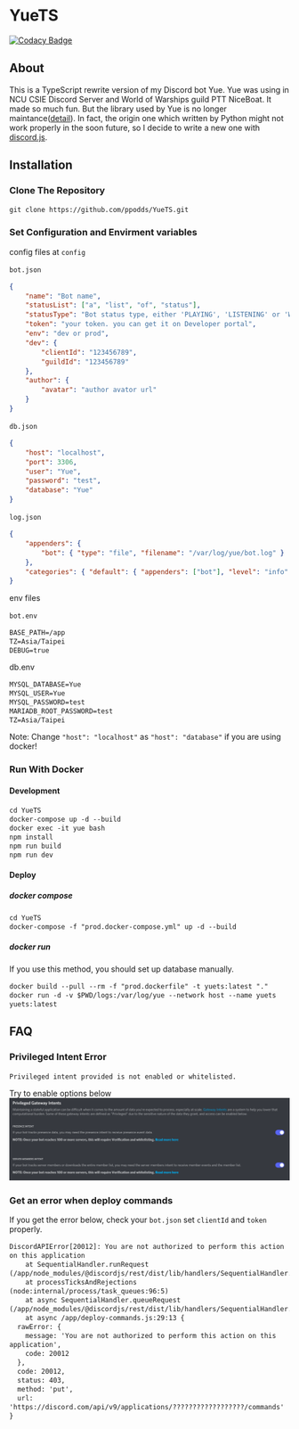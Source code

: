 # YueTS

[![Codacy Badge](https://app.codacy.com/project/badge/Grade/7a9c92a6262142ea9711888e2e016d57)](https://www.codacy.com/gh/ppodds/YueTS/dashboard?utm_source=github.com&utm_medium=referral&utm_content=ppodds/YueTS&utm_campaign=Badge_Grade)

## About

This is a TypeScript rewrite version of my Discord bot Yue. Yue was using in NCU CSIE Discord Server and World of Warships guild PTT NiceBoat. It made so much fun. But the library used by Yue is no longer maintance([detail](https://gist.github.com/Rapptz/4a2f62751b9600a31a0d3c78100287f1)). In fact, the origin one which written by Python might not work properly in the soon future, so I decide to write a new one with [discord.js](https://github.com/discordjs/discord.js/).

## Installation

### Clone The Repository

```shell
git clone https://github.com/ppodds/YueTS.git
```

### Set Configuration and Envirment variables

config files at `config`

`bot.json`

```json
{
    "name": "Bot name",
    "statusList": ["a", "list", "of", "status"],
    "statusType": "Bot status type, either 'PLAYING', 'LISTENING' or 'WATCHING'",
    "token": "your token. you can get it on Developer portal",
    "env": "dev or prod",
    "dev": {
        "clientId": "123456789",
        "guildId": "123456789"
    },
    "author": {
        "avatar": "author avator url"
    }
}
```

`db.json`

```json
{
    "host": "localhost",
    "port": 3306,
    "user": "Yue",
    "password": "test",
    "database": "Yue"
}
```

`log.json`

```json
{
    "appenders": {
        "bot": { "type": "file", "filename": "/var/log/yue/bot.log" }
    },
    "categories": { "default": { "appenders": ["bot"], "level": "info" } }
}
```

env files

`bot.env`

```
BASE_PATH=/app
TZ=Asia/Taipei
DEBUG=true
```

db.env

```
MYSQL_DATABASE=Yue
MYSQL_USER=Yue
MYSQL_PASSWORD=test
MARIADB_ROOT_PASSWORD=test
TZ=Asia/Taipei
```

Note:
Change `"host": "localhost"` as `"host": "database"` if you are using docker!

### Run With Docker

#### Development

```shell
cd YueTS
docker-compose up -d --build
docker exec -it yue bash
npm install
npm run build
npm run dev
```

#### Deploy

##### docker compose

```shell
cd YueTS
docker-compose -f "prod.docker-compose.yml" up -d --build
```

##### docker run

If you use this method, you should set up database manually.

```
docker build --pull --rm -f "prod.dockerfile" -t yuets:latest "."
docker run -d -v $PWD/logs:/var/log/yue --network host --name yuets yuets:latest
```

## FAQ

### Privileged Intent Error

```
Privileged intent provided is not enabled or whitelisted.
```

Try to enable options below
![Discord Bot Portal Intents](docs/intent.png)

### Get an error when deploy commands

If you get the error below, check your `bot.json` set `clientId` and `token` properly.

```
DiscordAPIError[20012]: You are not authorized to perform this action on this application
    at SequentialHandler.runRequest (/app/node_modules/@discordjs/rest/dist/lib/handlers/SequentialHandler.js:198:23)
    at processTicksAndRejections (node:internal/process/task_queues:96:5)
    at async SequentialHandler.queueRequest (/app/node_modules/@discordjs/rest/dist/lib/handlers/SequentialHandler.js:99:20)
    at async /app/deploy-commands.js:29:13 {
  rawError: {
    message: 'You are not authorized to perform this action on this application',
    code: 20012
  },
  code: 20012,
  status: 403,
  method: 'put',
  url: 'https://discord.com/api/v9/applications/??????????????????/commands'
}
```
